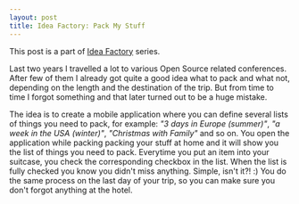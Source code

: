 ```yaml
---
layout: post
title: Idea Factory: Pack My Stuff
---
```


This post is a part of [Idea Factory](http://stick.gk2.sk/2013/02/idea-factory/) series.

Last two years I travelled a lot to various Open Source related conferences.
After few of them I already got quite a good idea what to pack and what not,
depending on the length and the destination of the trip. But from time to time
I forgot something and that later turned out to be a huge mistake.

The idea is to create a mobile application where you can define several lists
of things you need to pack, for example: _"3 days in Europe (summer)"_,
_"a week in the USA (winter)"_, _"Christmas with Family"_ and so on.
You open the application while packing packing your stuff at home and it will
show you the list of things you need to pack. Everytime you put an item into your suitcase,
you check the corresponding checkbox in the list. When the list is fully checked you know you didn't
miss anything. Simple, isn't it?! :) You do the same process on the last day of your trip, so you
can make sure you don't forgot anything at the hotel.
